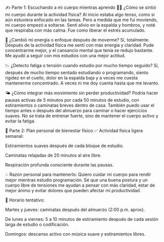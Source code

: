 ✍️ Parte 1: Escuchando a mi cuerpo mientras aprendo
🧘‍♀️ ¿Cómo se sintió mi cuerpo durante la actividad física?
Al inicio estaba algo tenso, como si aún estuviera enfocado en las tareas. Pero a medida que me fui moviendo, mi cuerpo empezó a soltarse. Sentí alivio en la espalda y hombros, y noté que respiraba con más calma. Fue como liberar el estrés acumulado.

🧠 ¿Cambió mi energía o enfoque después de moverme?
Sí, totalmente. Después de la actividad física me sentí con más energía y claridad. Pude concentrarme mejor, y el cansancio mental que tenía se redujo bastante. Me ayudó a seguir con mis estudios con una mejor actitud.

📉 ¿Detecto fatiga o tensión cuando estudio por mucho tiempo seguido?
Sí, después de mucho tiempo sentado estudiando o programando, siento rigidez en el cuello, dolor en la espalda baja y a veces me cuesta mantenerme concentrado. A veces ni me doy cuenta hasta que me levanto.

🌤️ ¿Cómo integrar más movimiento sin perder productividad?
Podría hacer pausas activas de 5 minutos por cada 50 minutos de estudio, con estiramientos o caminatas breves dentro de casa. También puedo usar el tiempo antes o después del almuerzo para caminar o hacer ejercicios suaves. No se trata de entrenar fuerte, sino de mantener el cuerpo activo y evitar la fatiga.

🚀 Parte 2: Plan personal de bienestar físico
✅ Actividad física ligera semanal:

Estiramientos suaves después de cada bloque de estudio.

Caminatas relajadas de 20 minutos al aire libre.

Respiración profunda consciente durante las pausas.

💡 Razón personal para mantenerlo:
Quiero cuidar mi cuerpo para rendir mejor mientras estudio programación. Sé que una buena postura y un cuerpo libre de tensiones me ayudan a pensar con más claridad, estar de mejor ánimo y evitar dolores que pueden afectar mi productividad.

📅 Horario tentativo:

Martes y jueves: caminatas después del almuerzo (2:00 p.m. aprox).

De lunes a viernes: 5 a 10 minutos de estiramiento después de cada sesión larga de estudio o codificación.

Domingos: descanso activo con música suave y estiramientos libres.
